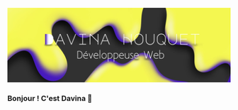 ![](https://github.com/davinahouquet/davinahouquet/blob/main/cover2.jpg)

### Bonjour ! C'est Davina 👋

